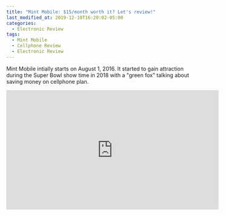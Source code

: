 ```yaml
---
title: "Mint Mobile: $15/month worth it? Let's review!"
last_modified_at: 2019-12-10T16:20:02-05:00
categories:
  - Electronic Review
tags:
  - Mint Mobile
  - Cellphone Review
  - Electronic Review
---
```


Mint Mobile intially starts on August 1, 2016. It started to gain attraction  during the Super Bowl show time in 2018 with a "green fox" talking about saving money on cellphone plan. 

<iframe width="560" height="315" src="https://www.youtube.com/embed/BN02qXVIfhU" frameborder="0" allow="accelerometer; autoplay; encrypted-media; gyroscope; picture-in-picture" allowfullscreen></iframe>